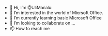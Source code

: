 - 👋 Hi, I’m @UliManalu
- 👀 I’m interested in the world of  Micrsoft Office.
- 🌱 I’m currently learning basic Microsoft Office
- 💞️ I’m looking to collaborate on ...
- 📫 How to reach me

<!---
UliManalu/UliManalu is a ✨ special ✨ repository because its `README.md` (this file) appears on your GitHub profile.
You can click the Preview link to take a look at your changes.
--->

